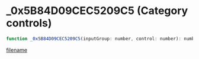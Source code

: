 # _0x5B84D09CEC5209C5 (Category controls)

```js
function _0x5B84D09CEC5209C5(inputGroup: number, control: number): number
```

[filename](_0x5B84D09CEC5209C5_m.md ':include')